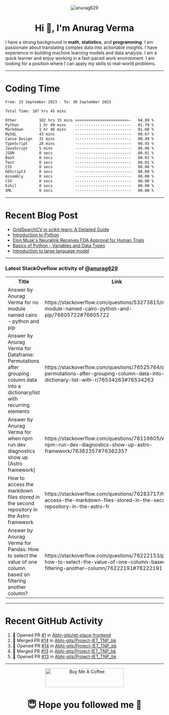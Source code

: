 

<p align="center"> <img src="https://komarev.com/ghpvc/?username=anurag629&label=Profile%20views&color=0e75b6&style=flat" alt="anurag629" /> </p>

<h1 align="center">Hi 👋, I'm Anurag Verma</h1>

I have a strong background in **math**, **statistics**, and **programming**. I am passionate about translating complex data into actionable insights. I have experience in building machine learning models and data analysis. I am a quick learner and enjoy working in a fast-paced work environment. I am looking for a position where I can apply my skills to real-world problems.

---

# Coding Time 
<!--START_SECTION:waka-->

```txt
From: 23 September 2023 - To: 30 September 2023

Total Time: 107 hrs 45 mins

Other          102 hrs 15 mins >>>>>>>>>>>>>>>>>>>>>>>>-   94.89 %
Python         1 hr 49 mins    -------------------------   01.70 %
Markdown       1 hr 48 mins    -------------------------   01.68 %
MySQL          43 mins         -------------------------   00.67 %
Canva Design   31 mins         -------------------------   00.49 %
TypeScript     28 mins         -------------------------   00.45 %
JavaScript     5 mins          -------------------------   00.08 %
JSON           0 secs          -------------------------   00.01 %
Bash           0 secs          -------------------------   00.01 %
Text           0 secs          -------------------------   00.01 %
CSS            0 secs          -------------------------   00.00 %
GDScript3      0 secs          -------------------------   00.00 %
Assembly       0 secs          -------------------------   00.00 %
CSV            0 secs          -------------------------   00.00 %
Ezhil          0 secs          -------------------------   00.00 %
XML            0 secs          -------------------------   00.00 %
```

<!--END_SECTION:waka-->


---
# Recent Blog Post

<!-- BLOG-POST-LIST:START -->
- [GridSearchCV in scikit-learn: A Detailed Guide](https://codercops.tech/blog/gridsearchcv-in-scikit-learn-a-detailed-guide)
- [Introduction to Python](https://codercops.tech/blog/python-tutorial/introduction-to-python)
- [Elon Musk&#39;s Neuralink Receives FDA Approval for Human Trials](https://codercops.tech/blog/elon-musks-neuralink-receives-fda-approval-for-human-trials)
- [Basics of Python - Variables and Data Types](https://codercops.tech/blog/python-basics-of-python-variables-and-data-types)
- [Introduction to large language model](https://codercops.tech/blog/introduction-to-large-language-model)
<!-- BLOG-POST-LIST:END -->

---

### Latest StackOveflow activity of [@anurag629](https://github.com/anurag629)
<table>
  <tr><th>Title</th><th>Link</th></tr>
  <!-- STACKOVERFLOW:START --><tr><td>Answer by Anurag Verma for no module named cairo - python and pip</td><td>https://stackoverflow.com/questions/53273815/no-module-named-cairo-python-and-pip/76605722#76605722</td></tr><tr><td>Answer by Anurag Verma for Dataframe: Permutations after grouping column data into a dictionary/list with recurring elements</td><td>https://stackoverflow.com/questions/76525764/dataframe-permutations-after-grouping-column-data-into-a-dictionary-list-with-r/76534263#76534263</td></tr><tr><td>Answer by Anurag Verma for when npm run dev diagnostics show up [Astro framework]</td><td>https://stackoverflow.com/questions/76116605/when-npm-run-dev-diagnostics-show-up-astro-framework/76362357#76362357</td></tr><tr><td>How to access the markdown files stored in the second repository in the Astro framework</td><td>https://stackoverflow.com/questions/76283717/how-to-access-the-markdown-files-stored-in-the-second-repository-in-the-astro-fr</td></tr><tr><td>Answer by Anurag Verma for Pandas: How to select the value of one column based on filtering another column?</td><td>https://stackoverflow.com/questions/76222153/pandas-how-to-select-the-value-of-one-column-based-on-filtering-another-column/76222191#76222191</td></tr><!-- STACKOVERFLOW:END -->
</table>

---

# Recent GitHub Activity
<!--START_SECTION:activity-->
1. 💪 Opened PR [#1](https://github.com/Abhi-gits/iet-place-frontend/pull/1) in [Abhi-gits/iet-place-frontend](https://github.com/Abhi-gits/iet-place-frontend)
2. 🎉 Merged PR [#14](https://github.com/Abhi-gits/Project-IET_TNP_bk/pull/14) in [Abhi-gits/Project-IET_TNP_bk](https://github.com/Abhi-gits/Project-IET_TNP_bk)
3. 💪 Opened PR [#14](https://github.com/Abhi-gits/Project-IET_TNP_bk/pull/14) in [Abhi-gits/Project-IET_TNP_bk](https://github.com/Abhi-gits/Project-IET_TNP_bk)
4. 🎉 Merged PR [#13](https://github.com/Abhi-gits/Project-IET_TNP_bk/pull/13) in [Abhi-gits/Project-IET_TNP_bk](https://github.com/Abhi-gits/Project-IET_TNP_bk)
5. 💪 Opened PR [#13](https://github.com/Abhi-gits/Project-IET_TNP_bk/pull/13) in [Abhi-gits/Project-IET_TNP_bk](https://github.com/Abhi-gits/Project-IET_TNP_bk)
<!--END_SECTION:activity-->

---

<p align="center"> 
<a href="https://www.buymeacoffee.com/anurag629" target="_blank"><img src="https://cdn.buymeacoffee.com/buttons/default-orange.png" alt="Buy Me A Coffee" height="60" width="250"></a>
</p>


<h1 align="center"> 😇 Hope you followed me 🥰  </h1>
